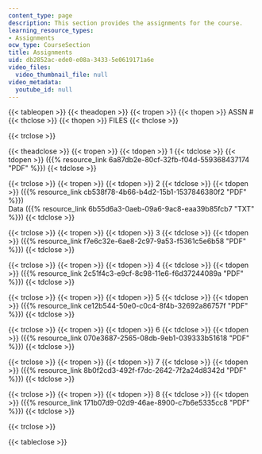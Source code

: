 ```yaml
---
content_type: page
description: This section provides the assignments for the course.
learning_resource_types:
- Assignments
ocw_type: CourseSection
title: Assignments
uid: db2852ac-ede0-e08a-3433-5e0619171a6e
video_files:
  video_thumbnail_file: null
video_metadata:
  youtube_id: null
---
```


{{< tableopen >}}
{{< theadopen >}}
{{< tropen >}}
{{< thopen >}}
ASSN #
{{< thclose >}}
{{< thopen >}}
FILES
{{< thclose >}}

{{< trclose >}}

{{< theadclose >}}
{{< tropen >}}
{{< tdopen >}}
1
{{< tdclose >}}
{{< tdopen >}}
({{% resource_link 6a87db2e-80cf-32fb-f04d-559368437174 "PDF" %}})
{{< tdclose >}}

{{< trclose >}}
{{< tropen >}}
{{< tdopen >}}
2
{{< tdclose >}}
{{< tdopen >}}
({{% resource_link cb538f78-4b66-b4d2-15b1-1537846380f2 "PDF" %}})  
Data ({{% resource_link 6b55d6a3-0aeb-09a6-9ac8-eaa39b85fcb7 "TXT" %}})
{{< tdclose >}}

{{< trclose >}}
{{< tropen >}}
{{< tdopen >}}
3
{{< tdclose >}}
{{< tdopen >}}
({{% resource_link f7e6c32e-6ae8-2c97-9a53-f5361c5e6b58 "PDF" %}})
{{< tdclose >}}

{{< trclose >}}
{{< tropen >}}
{{< tdopen >}}
4
{{< tdclose >}}
{{< tdopen >}}
({{% resource_link 2c51f4c3-e9cf-8c98-11e6-f6d37244089a "PDF" %}})
{{< tdclose >}}

{{< trclose >}}
{{< tropen >}}
{{< tdopen >}}
5
{{< tdclose >}}
{{< tdopen >}}
({{% resource_link ce12b544-50e0-c0c4-8f4b-32692a86757f "PDF" %}})
{{< tdclose >}}

{{< trclose >}}
{{< tropen >}}
{{< tdopen >}}
6
{{< tdclose >}}
{{< tdopen >}}
({{% resource_link 070e3687-2565-08db-9eb1-039333b51618 "PDF" %}})
{{< tdclose >}}

{{< trclose >}}
{{< tropen >}}
{{< tdopen >}}
7
{{< tdclose >}}
{{< tdopen >}}
({{% resource_link 8b0f2cd3-492f-f7dc-2642-7f2a24d8342d "PDF" %}})
{{< tdclose >}}

{{< trclose >}}
{{< tropen >}}
{{< tdopen >}}
8
{{< tdclose >}}
{{< tdopen >}}
({{% resource_link 171b07d9-02d9-46ae-8900-c7b6e5335cc8 "PDF" %}})
{{< tdclose >}}

{{< trclose >}}

{{< tableclose >}}